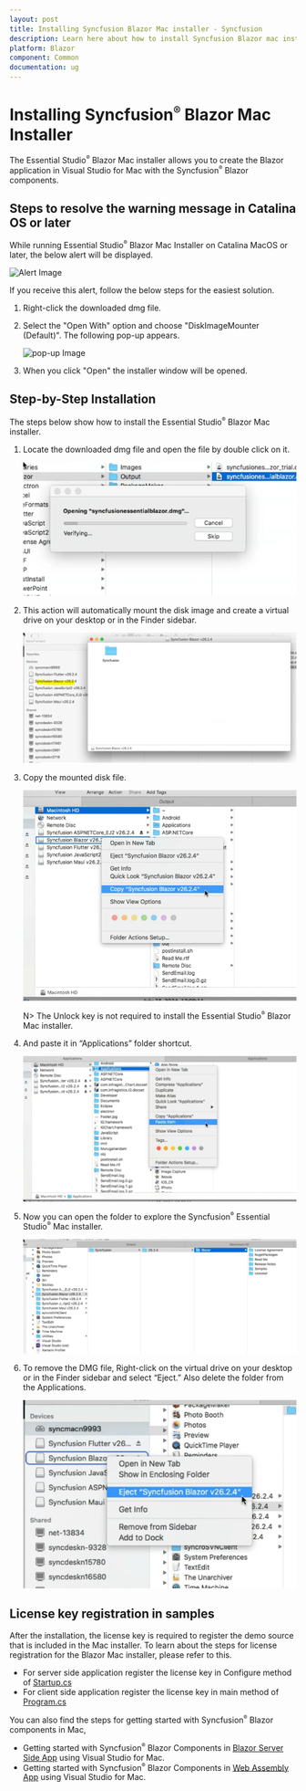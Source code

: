 ```yaml
---
layout: post
title: Installing Syncfusion Blazor Mac installer - Syncfusion
description: Learn here about how to install Syncfusion Blazor mac installer after downloading from our Syncfusion website. 
platform: Blazor
component: Common
documentation: ug
---
```


# Installing Syncfusion<sup style="font-size:70%">&reg;</sup> Blazor Mac Installer

The Essential Studio<sup style="font-size:70%">&reg;</sup> Blazor Mac installer allows you to create the Blazor application in Visual Studio for Mac with the Syncfusion<sup style="font-size:70%">&reg;</sup> Blazor components.

## Steps to resolve the warning message in Catalina OS or later

   While running Essential Studio<sup style="font-size:70%">&reg;</sup> Blazor Mac Installer on Catalina MacOS or later, the below alert will be displayed.

   ![Alert Image](images/Mac_Catalina_MacOS_Alert1.png)  
     
   If you receive this alert, follow the below steps for the easiest solution.   

   1.	Right-click the downloaded dmg file.
   2.	Select the "Open With" option and choose "DiskImageMounter (Default)". The following pop-up appears.
   
		![pop-up Image](images/Mac_Catalina_MacOS_Alert2.png)
   
   3.	When you click "Open" the installer window will be opened.

## Step-by-Step Installation

The steps below show how to install the Essential Studio<sup style="font-size:70%">&reg;</sup> Blazor Mac installer.

1. Locate the downloaded dmg file and open the file by double click on it.

   ![Installer Wizard](images/Mac_Installer1.png)

2. This action will automatically mount the disk image and create a virtual drive on your desktop or in the Finder sidebar.

   ![Software License Agreement Wizard](images/Mac_Installer2.png)

3. Copy the mounted disk file.

   ![License Agreements Confirmation](images/Mac_Installer3.png)

   N> The Unlock key is not required to install the Essential Studio<sup style="font-size:70%">&reg;</sup> Blazor Mac installer.

4. And paste it in “Applications” folder shortcut.

   ![Destination select wizard](images/Mac_Installer4.png)

5. Now you can open the folder to explore the Syncfusion<sup style="font-size:70%">&reg;</sup> Essential Studio<sup style="font-size:70%">&reg;</sup> Mac installer.

   ![Installation Type wizard](images/Mac_Installer5.png)

6. To remove the DMG file, Right-click on the virtual drive on your desktop or in the Finder sidebar and select “Eject.” Also delete the folder from the Applications.

   ![Authentication window](images/Mac_Installer6.png)


## License key registration in samples

After the installation, the license key is required to register the demo source that is included in the Mac installer. To learn about the steps for license registration for the Blazor Mac installer, please refer to this.

* For server side application register the license key in Configure method of [Startup.cs](https://blazor.syncfusion.com/documentation/getting-started/license-key/how-to-register-in-an-application#blazor-server-app)
* For client side application register the license key in main method of [Program.cs](https://blazor.syncfusion.com/documentation/getting-started/license-key/how-to-register-in-an-application#blazor-webassembly-app)

You can also find the steps for getting started with Syncfusion<sup style="font-size:70%">&reg;</sup> Blazor components in Mac,

* Getting started with Syncfusion<sup style="font-size:70%">&reg;</sup> Blazor Components in [Blazor Server Side App](https://blazor.syncfusion.com/documentation/getting-started/blazor-server-side-visual-studio) using Visual Studio for Mac.
* Getting started with Syncfusion<sup style="font-size:70%">&reg;</sup> Blazor Components in [Web Assembly App](https://blazor.syncfusion.com/documentation/getting-started/blazor-webassembly-app) using Visual Studio for Mac.